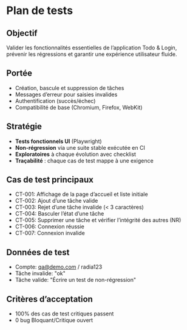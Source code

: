 # Plan de tests

## Objectif
Valider les fonctionnalités essentielles de l’application Todo & Login, prévenir les régressions et garantir une expérience utilisateur fluide.

## Portée
- Création, bascule et suppression de tâches
- Messages d’erreur pour saisies invalides
- Authentification (succès/échec)
- Compatibilité de base (Chromium, Firefox, WebKit)

## Stratégie
- **Tests fonctionnels UI** (Playwright)
- **Non-régression** via une suite stable exécutée en CI
- **Exploratoires** à chaque évolution avec checklist
- **Traçabilité** : chaque cas de test mappe à une exigence

## Cas de test principaux
- CT-001: Affichage de la page d’accueil et liste initiale
- CT-002: Ajout d’une tâche valide
- CT-003: Rejet d’une tâche invalide (< 3 caractères)
- CT-004: Basculer l’état d’une tâche
- CT-005: Supprimer une tâche et vérifier l’intégrité des autres (NR)
- CT-006: Connexion réussie
- CT-007: Connexion invalide

## Données de test
- Compte: qa@demo.com / radia123
- Tâche invalide: "ok"
- Tâche valide: "Écrire un test de non-régression"

## Critères d’acceptation
- 100% des cas de test critiques passent
- 0 bug Bloquant/Critique ouvert

